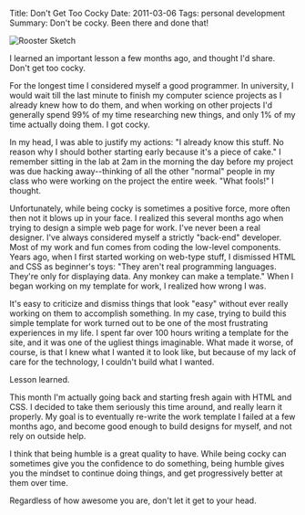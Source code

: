 Title: Don't Get Too Cocky
Date: 2011-03-06
Tags: personal development
Summary:
    Don't be cocky.  Been there and done that!


![Rooster Sketch][]


I learned an important lesson a few months ago, and thought I'd share.  Don't
get too cocky.

For the longest time I considered myself a good programmer.  In university, I
would wait till the last minute to finish my computer science projects as I
already knew how to do them, and when working on other projects I'd generally
spend 99% of my time researching new things, and only 1% of my time actually
doing them.  I got cocky.

In my head, I was able to justify my actions: "I already know this stuff.  No
reason why I should bother starting early because it's a piece of cake."  I
remember sitting in the lab at 2am in the morning the day before my project was
due hacking away--thinking of all the other "normal" people in my class who
were working on the project the entire week.  "What fools!" I thought.

Unfortunately, while being cocky is sometimes a positive force, more often then
not it blows up in your face.  I realized this several months ago when trying
to design a simple web page for work.  I've never been a real designer.  I've
always considered myself a strictly "back-end" developer.  Most of my work and
fun comes from coding the low-level components.  Years ago, when I first
started working on web-type stuff, I dismissed HTML and CSS as beginner's
toys: "They aren't real programming languages.  They're only for displaying
data.  Any monkey can make a template."  When I began working on my template
for work, I realized how wrong I was.

It's easy to criticize and dismiss things that look "easy" without ever really
working on them to accomplish something.  In my case, trying to build this
simple template for work turned out to be one of the most frustrating
experiences in my life.  I spent far over 100 hours writing a template for the
site, and it was one of the ugliest things imaginable.  What made it worse, of
course, is that I knew what I wanted it to look like, but because of my lack
of care for the technology, I couldn't build what I wanted.

Lesson learned.

This month I'm actually going back and starting fresh again with HTML and CSS.
I decided to take them seriously this time around, and really learn it
properly.  My goal is to eventually re-write the work template I failed at a
few months ago, and become good enough to build designs for myself, and not
rely on outside help.

I think that being humble is a great quality to have.  While being cocky can
sometimes give you the confidence to do something, being humble gives you the
mindset to continue doing things, and get progressively better at them over
time.

Regardless of how awesome you are, don't let it get to your head.


  [Rooster Sketch]: {filename}/images/2011/rooster-sketch.png "Rooster Sketch"
